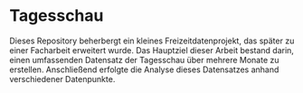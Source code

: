 # Tagesschau

Dieses Repository beherbergt ein kleines Freizeitdatenprojekt, das später zu einer Facharbeit erweitert wurde. 
Das Hauptziel dieser Arbeit bestand darin, einen umfassenden Datensatz der Tagesschau über mehrere Monate zu erstellen. Anschließend erfolgte die Analyse dieses Datensatzes anhand verschiedener Datenpunkte.